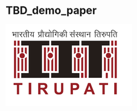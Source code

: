 # TBD_demo_paper
![alt text](https://github.com/rishitha957/TBD_demo_paper/blob/master/iittp.png?raw=true)
